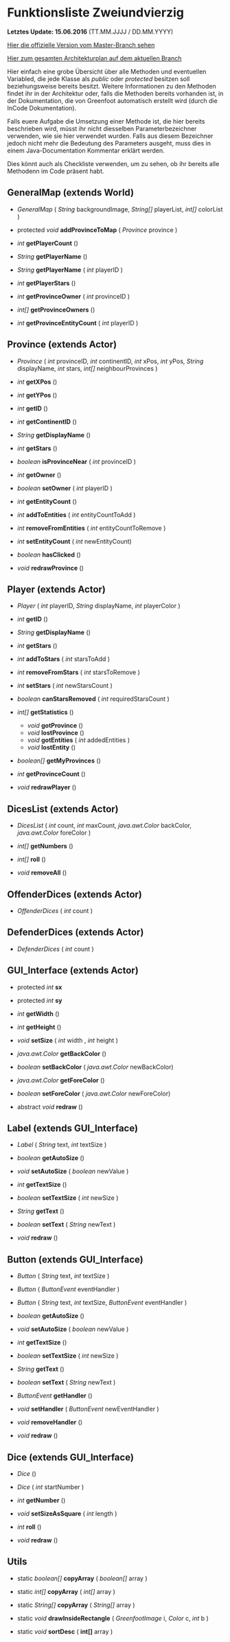 # Funktionsliste Zweiundvierzig

**Letztes Update: 15.06.2016** (TT.MM.JJJJ / DD.MM.YYYY)

[Hier die offizielle Version vom Master-Branch sehen](https://github.com/HGE-IT-Course-2016/zweiundvierzig/blob/master/planung/funktionsliste.md)

[Hier zum gesamten Architekturplan auf dem aktuellen Branch](architektur.md)

Hier einfach eine grobe Übersicht über alle Methoden und eventuellen Variabled, die jede Klasse als *public* oder *protected* besitzen soll beziehungsweise bereits besitzt.
Weitere Informationen zu den Methoden findet ihr in der Architektur oder, falls die Methoden bereits vorhanden ist, in der Dokumentation, die von Greenfoot automatisch erstellt wird (durch die InCode Dokumentation).

Falls euere Aufgabe die Umsetzung einer Methode ist, die hier bereits beschrieben wird, müsst ihr nicht diesselben Parameterbezeichner verwenden, wie sie hier verwendet wurden. Falls aus diesem Bezeichner jedoch nicht mehr die Bedeutung des Parameters ausgeht, muss dies in einem Java-Documentation Kommentar erklärt werden.

Dies könnt auch als Checkliste verwenden, um zu sehen, ob ihr bereits alle Methodenn im Code präsent habt.

## GeneralMap (extends World)

- *GeneralMap* ( *String* backgroundImage, *String[]* playerList, *int[]* colorList )

- protected *void* **addProvinceToMap** ( *Province* province )

- *int* **getPlayerCount** ()
- *String* **getPlayerName** ()
- *String* **getPlayerName** ( *int* playerID )
- *int* **getPlayerStars** ()

- *int* **getProvinceOwner** ( *int* provinceID )
- *int[]* **getProvinceOwners** ()
- *int* **getProvinceEntityCount** ( *int* playerID )

## Province (extends Actor)

- *Province* ( *int* provinceID, *int* continentID, *int* xPos, *int* yPos, *String* displayName, *int* stars, *int[]* neighbourProvinces )

- *int* **getXPos** ()
- *int* **getYPos** ()
- *int* **getID** ()
- *int* **getContinentID** ()
- *String* **getDisplayName** ()
- *int* **getStars** ()

- *boolean* **isProvinceNear** ( *int* provinceID )

- *int* **getOwner** ()
- *boolean* **setOwner** ( *int* playerID )

- *int* **getEntityCount** ()
- *int* **addToEntities** ( *int* entityCountToAdd )
- *int* **removeFromEntities** ( *int* entityCountToRemove )
- *int* **setEntityCount** ( *int* newEntityCount)

- *boolean* **hasClicked** ()

- *void* **redrawProvince** ()

## Player (extends Actor)

- *Player* ( *int* playerID, *String* displayName, *int* playerColor )

- *int* **getID** ()
- *String* **getDisplayName** ()

- *int* **getStars** ()
- *int* **addToStars** ( *int* starsToAdd )
- *int* **removeFromStars** ( *int* starsToRemove )
- *int* **setStars** ( *int* newStarsCount )
- *boolean* **canStarsRemoved** ( *int* requiredStarsCount )

- *int[]* **getStatistics** ()
	- *void* **gotProvince** ()
	- *void* **lostProvince** ()
	- *void* **gotEntities** ( *int* addedEntities )
	- *void* **lostEntity** ()

- *boolean[]* **getMyProvinces** ()
- *int* **getProvinceCount** ()
- *void* **redrawPlayer** ()

## DicesList (extends Actor)

- *DicesList* ( *int* count, *int* maxCount, *java.awt.Color* backColor, *java.awt.Color* foreColor )

- *int[]* **getNumbers** ()
- *int[]* **roll** ()

- *void* **removeAll** ()

## OffenderDices (extends Actor)

- *OffenderDices* ( *int* count )

## DefenderDices (extends Actor)

- *DefenderDices* ( *int* count )

## GUI_Interface (extends Actor)

- protected *int* **sx**
- protected *int* **sy**

- *int* **getWidth** ()
- *int* **getHeight** ()
- *void* **setSize** ( *int* width , *int* height )

- *java.awt.Color* **getBackColor** ()
- *boolean* **setBackColor** ( *java.awt.Color* newBackColor)
- *java.awt.Color* **getForeColor** ()
- *boolean* **setForeColor** ( *java.awt.Color* newForeColor)

- abstract *void* **redraw** ()

## Label (extends GUI_Interface)

- *Label* ( *String* text, *int* textSize )

- *boolean* **getAutoSize** ()
- *void* **setAutoSize** ( *boolean* newValue )
- *int* **getTextSize** ()
- *boolean* **setTextSize** ( *int* newSize )
- *String* **getText** ()
- *boolean* **setText** ( *String* newText )

- *void* **redraw** ()

## Button (extends GUI_Interface)

- *Button* ( *String* text, *int* textSize )
- *Button* ( *ButtonEvent* eventHandler )
- *Button* ( *String* text, *int* textSize, *ButtonEvent* eventHandler )

- *boolean* **getAutoSize** ()
- *void* **setAutoSize** ( *boolean* newValue )
- *int* **getTextSize** ()
- *boolean* **setTextSize** ( *int* newSize )
- *String* **getText** ()
- *boolean* **setText** ( *String* newText )

- *ButtonEvent* **getHandler** ()
- *void* **setHandler** ( *ButtonEvent* newEventHandler )
- *void* **removeHandler** ()

- *void* **redraw** ()

## Dice (extends GUI_Interface)

- *Dice* ()
- *Dice* ( *int* startNumber )

- *int* **getNumber** ()

- *void* **setSizeAsSquare** ( *int* length )

- *int* **roll** ()

- *void* **redraw** ()

## Utils

- static *boolean[]* **copyArray** ( *boolean[]* array )
- static *int[]* **copyArray** ( *int[]* array )
- static *String[]* **copyArray** ( *String[]* array )

- static *void* **drawInsideRectangle** ( *GreenfootImage* i, *Color* c, *int* b )

- static *void* **sortDesc** ( **int[]** array )